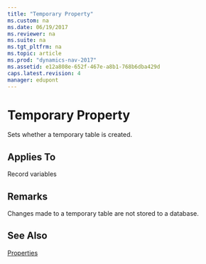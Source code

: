 ```yaml
---
title: "Temporary Property"
ms.custom: na
ms.date: 06/19/2017
ms.reviewer: na
ms.suite: na
ms.tgt_pltfrm: na
ms.topic: article
ms.prod: "dynamics-nav-2017"
ms.assetid: e12a808e-652f-467e-a8b1-768b6dba429d
caps.latest.revision: 4
manager: edupont
---
```

# Temporary Property
Sets whether a temporary table is created.  
  
## Applies To  
 Record variables  
  
## Remarks  
 Changes made to a temporary table are not stored to a database.  
  
## See Also  
 [Properties](devenv-properties.md)